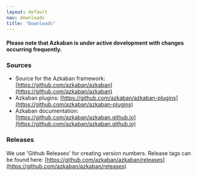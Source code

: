 ```yaml
---
layout: default
nav: downloads
title: "Downloads"
---
```


#### Please note that Azkaban is under active development with changes occurring frequently.

### Sources
* Source for the Azkaban framework: [https://github.com/azkaban/azkaban](https://github.com/azkaban/azkaban)
* Azkaban plugins:  [https://github.com/azkaban/azkaban-plugins](https://github.com/azkaban/azkaban-plugins)
* Azkaban documentation: [https://github.com/azkaban/azkaban.github.io](https://github.com/azkaban/azkaban.github.io)

### Releases
We use 'Github Releases' for creating version numbers.  Release tags can be found here: 
[https://github.com/azkaban/azkaban/releases](https://github.com/azkaban/azkaban/releases)  

